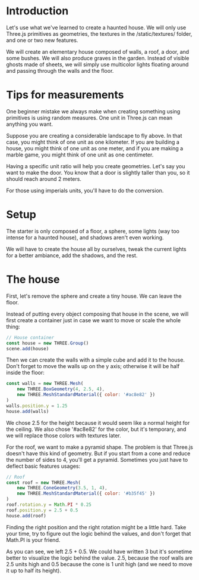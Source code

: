 # Introduction

Let's use what we've learned to create a haunted house. We will only use Three.js primitives as geometries, the textures in the /static/textures/ folder, and one or two new features.

We will create an elementary house composed of walls, a roof, a door, and some bushes. We will also produce graves in the garden. Instead of visible ghosts made of sheets, we will simply use multicolor lights floating around and passing through the walls and the floor.

# Tips for measurements
  
One beginner mistake we always make when creating something using primitives is using random measures. One unit in Three.js can mean anything you want.

Suppose you are creating a considerable landscape to fly above. In that case, you might think of one unit as one kilometer. If you are building a house, you might think of one unit as one meter, and if you are making a marble game, you might think of one unit as one centimeter.

Having a specific unit ratio will help you create geometries. Let's say you want to make the door. You know that a door is slightly taller than you, so it should reach around 2 meters.

For those using imperials units, you'll have to do the conversion.

# Setup
  
The starter is only composed of a floor, a sphere, some lights (way too intense for a haunted house), and shadows aren't even working.

We will have to create the house all by ourselves, tweak the current lights for a better ambiance, add the shadows, and the rest.



# The house
  
First, let's remove the sphere and create a tiny house. We can leave the floor.



Instead of putting every object composing that house in the scene, we will first create a container just in case we want to move or scale the whole thing:
```javascript
// House container
const house = new THREE.Group()
scene.add(house)
```
Then we can create the walls with a simple cube and add it to the house. Don't forget to move the walls up on the y axis; otherwise it will be half inside the floor:
```javascript
const walls = new THREE.Mesh(
    new THREE.BoxGeometry(4, 2.5, 4),
    new THREE.MeshStandardMaterial({ color: '#ac8e82' })
)
walls.position.y = 1.25
house.add(walls)
```


We chose 2.5 for the height because it would seem like a normal height for the ceiling. We also chose '#ac8e82' for the color, but it's temporary, and we will replace those colors with textures later.

For the roof, we want to make a pyramid shape. The problem is that Three.js doesn't have this kind of geometry. But if you start from a cone and reduce the number of sides to 4, you'll get a pyramid. Sometimes you just have to deflect basic features usages:
```javascript
// Roof
const roof = new THREE.Mesh(
    new THREE.ConeGeometry(3.5, 1, 4),
    new THREE.MeshStandardMaterial({ color: '#b35f45' })
)
roof.rotation.y = Math.PI * 0.25
roof.position.y = 2.5 + 0.5
house.add(roof)
```


Finding the right position and the right rotation might be a little hard. Take your time, try to figure out the logic behind the values, and don't forget that Math.PI is your friend.

As you can see, we left 2.5 + 0.5. We could have written 3 but it's sometime better to visualize the logic behind the value. 2.5, because the roof walls are 2.5 units high and 0.5 because the cone is 1 unit high (and we need to move it up to half its height).

